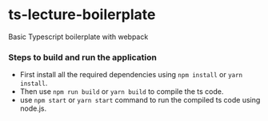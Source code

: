 # ts-lecture-boilerplate
Basic Typescript boilerplate with webpack

### Steps to build and run the application

- First install all the required dependencies using `npm install` or `yarn install`.
- Then use `npm run build` or `yarn build` to compile the ts code.
- use `npm start` or `yarn start` command to run the compiled ts code using node.js.
